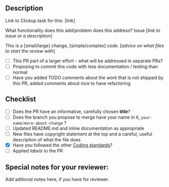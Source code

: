 
## Description
Link to Clickup task for this: [link]

What functionality does this add/problem does this address?
Issue  [_link to issue or a description_]

This is a [small/large] change, [simple/complex] code.
[_advice on what files to start the review with_]

- [ ] This PR part of a larger effort
        - what will be addressed in separate PRs?
- [ ] Proposing to commit this code with less documentation / testing than normal
- [ ] Have you added TODO comments about the work that is not shipped by this PR, added comments about nice to have refactoring

## Checklist
- [ ] Does the PR have an informative, carefully chosen **title**?
- [ ] Does the branch you propose to merge have your name in it, `your-name/more-about-change` ?
- [ ] Updated README.md and inline documentation as appropriate
- [ ] New files have copyright statement at the top and a careful, useful description of what the file does 
- [x] Have you followed the other [Coding standards](https://github.com/predictionmachine/pm-coding-template#code-contents)?
- [ ] Applied *labels* to the PR

## Special notes for your reviewer:
   Add aditional notes here, if you have for reviewer.
   
